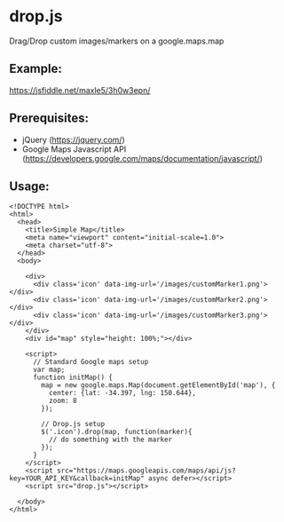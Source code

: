 # drop.js
Drag/Drop custom images/markers on a google.maps.map
## Example:
https://jsfiddle.net/maxle5/3h0w3epn/

## Prerequisites:
- jQuery (https://jquery.com/)
- Google Maps Javascript API (https://developers.google.com/maps/documentation/javascript/)


## Usage:
```
<!DOCTYPE html>
<html>
  <head>
    <title>Simple Map</title>
    <meta name="viewport" content="initial-scale=1.0">
    <meta charset="utf-8">
  </head>
  <body>
  
    <div>
      <div class='icon' data-img-url='/images/customMarker1.png'></div>
      <div class='icon' data-img-url='/images/customMarker2.png'></div>
      <div class='icon' data-img-url='/images/customMarker3.png'></div>
    </div>
    <div id="map" style="height: 100%;"></div>
    
    <script>
      // Standard Google maps setup
      var map;
      function initMap() {
        map = new google.maps.Map(document.getElementById('map'), {
          center: {lat: -34.397, lng: 150.644},
          zoom: 8
        });
        
        // Drop.js setup
        $('.icon').drop(map, function(marker){
          // do something with the marker
        });
      }      
    </script>
    <script src="https://maps.googleapis.com/maps/api/js?key=YOUR_API_KEY&callback=initMap" async defer></script>
    <script src="drop.js"></script>
    
  </body>
</html>
```
